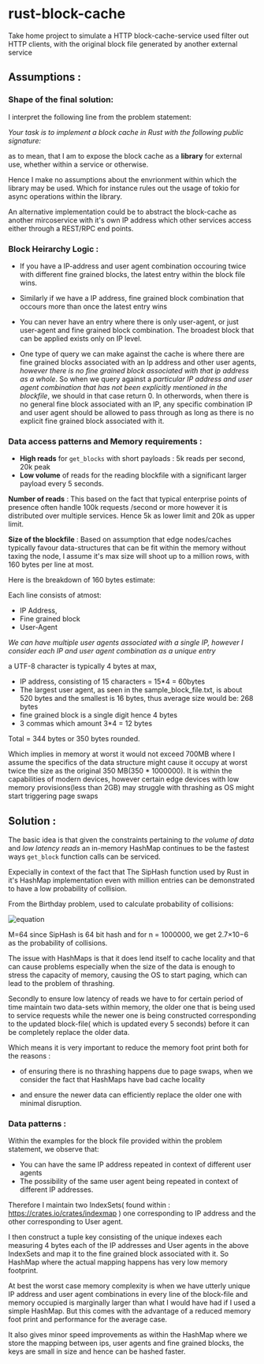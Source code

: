 # rust-block-cache
Take home project to simulate a HTTP block-cache-service used filter out HTTP clients, with the original block file generated by another external service


## Assumptions :

### Shape of the final solution:

I interpret the following line from the problem statement:

 *Your task is to implement a block cache in Rust with the following public
signature:* 

as to mean, that I am to expose the block cache as a **library** for external use, whether within a service or otherwise.

Hence I make no assumptions about the envrionment within which the library may be used. Which for instance rules out the usage of tokio for async operations within the library.

An alternative implementation could be to abstract the block-cache as another mircoservice with it's own IP address which other services access either through a REST/RPC end points.

### Block Heirarchy Logic :

* If you have a IP-address and user agent combination occouring twice with different fine grained blocks, the latest entry within the block file wins.

* Similarly if we have a IP address, fine grained block combination that occours more than once the latest entry wins

* You can never have an entry where there is only user-agent, or just user-agent and fine grained block combination. The broadest block that can be applied exists only on IP level.

* One type of query we can make against the cache is where there are fine grained blocks associated with an Ip address and other user agents, *however there is no fine grained block associated with that ip address as a whole*.  So when we query against a *particular IP address and user agent combination that has not been explicitly mentioned in the blockfile*, we should in that case return 0. In otherwords, when there is no general fine block associated with an IP, any specific combination IP and user agent should be allowed to pass through as long as there is no explicit fine grained block associated with it.

### Data access patterns and Memory requirements :

* **High reads** for ```get_blocks``` with short payloads  : 5k reads per second, 20k peak
* **Low volume** of reads for the reading blockfile with a significant larger payload every 5 seconds.

**Number of reads** : This based on the fact that typical enterprise points of presence often handle 100k requests /second or more however it is distributed over multiple services. Hence 5k as lower limit and 20k as upper limit.

**Size of the blockfile** : Based on assumption that edge nodes/caches typically favour data-structures that can be fit within the memory without taxing the node, I assume it's max size will shoot up to a million rows, with 160 bytes per line at most. 

Here is the breakdown of 160 bytes estimate:

Each line consists of atmost:
* IP Address,
* Fine grained block
* User-Agent

*We can have multiple user agents associated with a single IP, however I consider each IP and user agent combination as a unique entry*

a UTF-8 character is typically 4 bytes at max, 

* IP address, consisting of 15 characters = 15*4 = 60bytes
* The largest user agent, as seen in the sample_block_file.txt, is about 520 bytes and the smallest is 16 bytes, thus average size would be: 268 bytes
* fine grained block is a single digit hence 4 bytes
* 3 commas which amount 3*4 = 12 bytes

Total = 344 bytes or 350 bytes rounded.

Which implies in memory at worst it would not exceed 700MB where I assume the specifics of the data structure might cause it occupy at worst twice the size as the original 350 MB(350 * 1000000). It is within the capabilities of modern devices, however certain edge devices with low memory provisions(less than 2GB) may struggle with thrashing as OS might start triggering page swaps



## Solution : 

The basic idea is that given the constraints pertaining to *the volume of data* and *low latency reads* an in-memory HashMap continues to be the fastest ways `get_block` function calls can be serviced. 

Expecially in context of the fact that The SipHash function used by Rust in it's HashMap implementation even with million entries can be demonstrated to have a low probability of collision.

From the Birthday problem, used to calculate probability of collisions:

![equation](https://latex.codecogs.com/svg.latex?P(\text{collision})%20\approx%201%20-%20e^{-\frac{n(n-1)}{2M}})


M=64 since SipHash is 64 bit hash and for n = 1000000, we get 2.7×10−6 as the probability of collisions.

The issue with HashMaps is that it does lend itself to cache locality and that can cause problems especially when the size of the data is enough to stress the capacity of memory, causing the OS to start paging, which can lead to the problem of thrashing.

Secondly to ensure low latency of reads we have to for certain period of time maintain two data-sets within memory, the older one that is being used to service requests while the newer one is being constructed corresponding to the updated block-file( which is updated every 5 seconds) before it can be completely replace the older data.

Which means it is very important to reduce the memory foot print both for the reasons :

* of ensuring there is no thrashing happens due to page swaps, when we consider the fact that HashMaps have bad cache locality

* and ensure the newer data can efficiently replace the older one with minimal disruption.


### Data patterns :

Within the examples for the block file provided within the problem statement, we observe that:

* You can have the same IP address repeated in context of different user agents
* The possibility of the same user agent being repeated in context of different IP addresses.


Therefore I maintain two IndexSets( found within : https://crates.io/crates/indexmap ) one corresponding to IP address and the other corresponding to User agent.

I then construct a tuple key consisting of the unique indexes each measuring 4 bytes each of the IP addresses and User agents in the above IndexSets and map it to the fine grained block associated with it. So HashMap where the actual mapping happens has very low memory footprint.

At best the worst case memory complexity is when we have utterly unique IP address and user agent combinations in every line of the block-file and memory occupied is marginally larger than what I would have had if I used a simple HashMap. But this comes with the advantage of a reduced memory foot print and performance for the average case.

It also gives minor speed improvements as within the HashMap where we store the mapping between ips, user agents and fine grained blocks, the keys are small in size and hence can be hashed faster.




